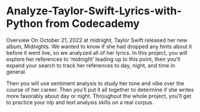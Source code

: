 # Analyze-Taylor-Swift-Lyrics-with-Python from Codecademy
Overview
On October 21, 2022 at midnight, Taylor Swift released her new album, Midnights. We wanted to know if she had dropped any hints about it before it went live, so we analyzed all of her lyrics. In this project, you will explore her references to ‘midnight’ leading up to this point, then you’ll expand your search to track her references to day, night, and time in general.

Then you will use sentiment analysis to study her tone and vibe over the course of her career. Then you’ll put it all together to determine if she writes more favorably about day or night. Throughout the whole project, you’ll get to practice your nlp and text analysis skills on a real corpus.
